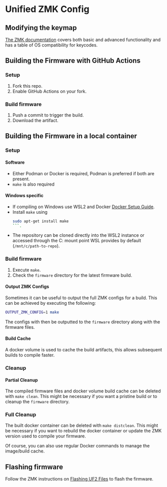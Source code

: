 # Unified ZMK Config

## Modifying the keymap

[The ZMK documentation](https://zmk.dev/docs) covers both basic and advanced functionality and has a table of OS compatibility for keycodes.

## Building the Firmware with GitHub Actions

### Setup

1. Fork this repo.
2. Enable GitHub Actions on your fork.

### Build firmware

1. Push a commit to trigger the build.
2. Download the artifact.

## Building the Firmware in a local container

### Setup

#### Software

* Either Podman or Docker is required, Podman is preferred if both are present.
* `make` is also required

#### Windows specific

* If compiling on Windows use WSL2 and Docker [Docker Setup Guide](https://docs.docker.com/desktop/windows/wsl/).
* Install `make` using
    ```bash
    sudo apt-get install make
    ```.
* The repository can be cloned directly into the WSL2 instance or accessed through the C: mount point WSL provides by default (`/mnt/c/path-to-repo`).

### Build firmware

1. Execute `make`.
2. Check the `firmware` directory for the latest firmware build.

#### Output ZMK Configs
Sometimes it can be useful to output the full ZMK configs for a build. This can be achieved by executing the following:
```bash
OUTPUT_ZMK_CONFIG=1 make
```

The configs with then be outputted to the `firmware` directory along with the firmware files.

#### Build Cache
A docker volume is used to cache the build artifacts, this allows subsequent builds to compile faster.

### Cleanup

#### Partial Cleanup
The compiled firmware files and docker volume build cache can be deleted with `make clean`. This might be necessary if you want a pristine build or to cleanup the `firmware` directory.

### Full Cleanup

The built docker container can be deleted with `make distclean`. This might be necessary if you want to rebuild the docker container or update the ZMK version used to compile your firmware.

Of course, you can also use regular Docker commands to manage the image/build cache.

## Flashing firmware

Follow the ZMK instructions on [Flashing UF2 Files](https://zmk.dev/docs/user-setup#flashing-uf2-files) to flash the firmware.

